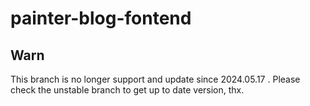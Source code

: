 # painter-blog-fontend

## Warn
This branch is no longer support and update since 2024.05.17 .
Please check the unstable branch to get up to date version, thx.